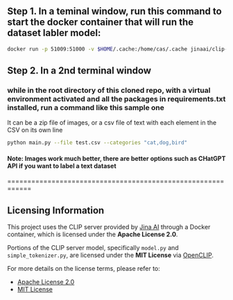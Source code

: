 ## Step 1. In a teminal window, run this command to start the docker container that will run the dataset labler model:
```bash
docker run -p 51009:51000 -v $HOME/.cache:/home/cas/.cache jinaai/clip-server
```

## Step 2. In a 2nd terminal window 
### while in the root directory of this cloned repo, with a virtual environment activated and all the packages in requirements.txt installed, run a command like this sample one

It can be a zip file of images, or a csv file of text with each element in the CSV on its own line 

```bash
python main.py --file test.csv --categories "cat,dog,bird"
```
#### Note: Images work much better, there are better options such as CHatGPT API if you want to label a text dataset



============================================================

## Licensing Information

This project uses the CLIP server provided by [Jina AI](https://github.com/jina-ai/clip-as-service) through a Docker container, which is licensed under the **Apache License 2.0**.

Portions of the CLIP server model, specifically `model.py` and `simple_tokenizer.py`, are licensed under the **MIT License** via [OpenCLIP](https://github.com/mlfoundations/open_clip).

For more details on the license terms, please refer to:
- [Apache License 2.0](https://www.apache.org/licenses/LICENSE-2.0)
- [MIT License](https://opensource.org/licenses/MIT)
